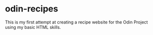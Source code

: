 # odin-recipes

This is my first attempt at creating a recipe website for the Odin Project using my basic HTML skills.
